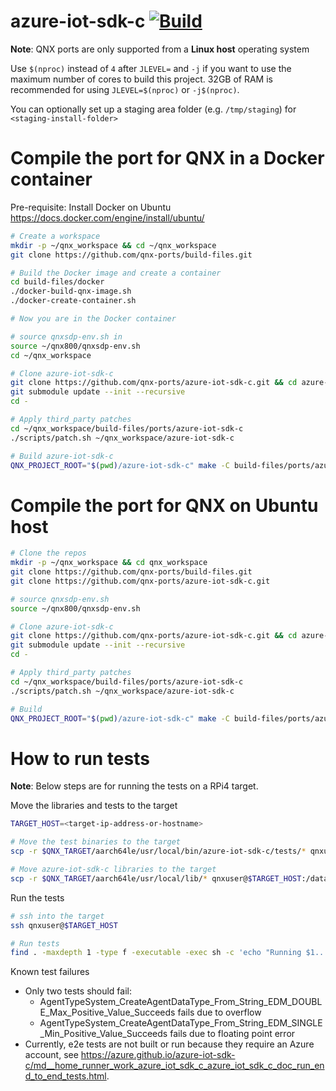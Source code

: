 # azure-iot-sdk-c [![Build](https://github.com/qnx-ports/build-files/actions/workflows/azure-iot-sdk-c.yml/badge.svg)](https://github.com/qnx-ports/build-files/actions/workflows/azure-iot-sdk-c.yml)

**Note**: QNX ports are only supported from a **Linux host** operating system

Use `$(nproc)` instead of `4` after `JLEVEL=` and `-j` if you want to use the maximum number of cores to build this project.
32GB of RAM is recommended for using `JLEVEL=$(nproc)` or `-j$(nproc)`.

You can optionally set up a staging area folder (e.g. `/tmp/staging`) for `<staging-install-folder>`

# Compile the port for QNX in a Docker container

Pre-requisite: Install Docker on Ubuntu https://docs.docker.com/engine/install/ubuntu/
```bash
# Create a workspace
mkdir -p ~/qnx_workspace && cd ~/qnx_workspace
git clone https://github.com/qnx-ports/build-files.git

# Build the Docker image and create a container
cd build-files/docker
./docker-build-qnx-image.sh
./docker-create-container.sh

# Now you are in the Docker container

# source qnxsdp-env.sh in
source ~/qnx800/qnxsdp-env.sh
cd ~/qnx_workspace

# Clone azure-iot-sdk-c
git clone https://github.com/qnx-ports/azure-iot-sdk-c.git && cd azure-iot-sdk-c
git submodule update --init --recursive
cd -

# Apply third_party patches
cd ~/qnx_workspace/build-files/ports/azure-iot-sdk-c
./scripts/patch.sh ~/qnx_workspace/azure-iot-sdk-c

# Build azure-iot-sdk-c
QNX_PROJECT_ROOT="$(pwd)/azure-iot-sdk-c" make -C build-files/ports/azure-iot-sdk-c/ INSTALL_ROOT_nto=<staging-install-folder> USE_INSTALL_ROOT=true install -j4
```

# Compile the port for QNX on Ubuntu host

```bash
# Clone the repos
mkdir -p ~/qnx_workspace && cd qnx_workspace
git clone https://github.com/qnx-ports/build-files.git
git clone https://github.com/qnx-ports/azure-iot-sdk-c.git

# source qnxsdp-env.sh
source ~/qnx800/qnxsdp-env.sh

# Clone azure-iot-sdk-c
git clone https://github.com/qnx-ports/azure-iot-sdk-c.git && cd azure-iot-sdk-c
git submodule update --init --recursive
cd -

# Apply third_party patches
cd ~/qnx_workspace/build-files/ports/azure-iot-sdk-c
./scripts/patch.sh ~/qnx_workspace/azure-iot-sdk-c

# Build
QNX_PROJECT_ROOT="$(pwd)/azure-iot-sdk-c" make -C build-files/ports/azure-iot-sdk-c/ INSTALL_ROOT_nto=<staging-install-folder> USE_INSTALL_ROOT=true install -j4
```

# How to run tests

**Note**: Below steps are for running the tests on a RPi4 target.

Move the libraries and tests to the target
```bash
TARGET_HOST=<target-ip-address-or-hostname>

# Move the test binaries to the target
scp -r $QNX_TARGET/aarch64le/usr/local/bin/azure-iot-sdk-c/tests/* qnxuser@$TARGET_HOST:/data/home/qnxuser/bin

# Move azure-iot-sdk-c libraries to the target
scp -r $QNX_TARGET/aarch64le/usr/local/lib/* qnxuser@$TARGET_HOST:/data/home/qnxuser/lib
```

Run the tests
```bash
# ssh into the target
ssh qnxuser@$TARGET_HOST

# Run tests
find . -maxdepth 1 -type f -executable -exec sh -c 'echo "Running $1..." >> output.txt; $1 >> output.txt 2>&1' _ {} \;
```
Known test failures

- Only two tests should fail:
    - AgentTypeSystem_CreateAgentDataType_From_String_EDM_DOUBLE_Max_Positive_Value_Succeeds fails due to overflow
    - AgentTypeSystem_CreateAgentDataType_From_String_EDM_SINGLE_Min_Positive_Value_Succeeds fails due to floating point error
- Currently, e2e tests are not built or run because they require an Azure account, see https://azure.github.io/azure-iot-sdk-c/md__home_runner_work_azure_iot_sdk_c_azure_iot_sdk_c_doc_run_end_to_end_tests.html.
